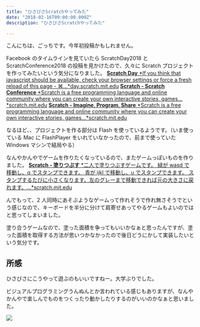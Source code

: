 ```yaml
---
title: "ひさびさScratchやってみた"
date: "2018-02-16T09:00:00.000Z"
description: "ひさびさScratchやってみた"

---
```


こんにちは、ごっちです。今年初投稿かもしれません。

Facebook のタイムラインを見ていたら ScratchDay2018 と ScratchConference2018 の投稿を見かけたので、久々に Scratch プロジェクトを作ってみたいという気分になりました。
[**Scratch Day**
*If you think that javascript should be available, check your browser settings or force a fresh reload of this page - ⌘…*day.scratch.mit.edu](https://day.scratch.mit.edu/)
[**Scratch - Scratch Conference**
*Scratch is a free programming language and online community where you can create your own interactive stories, games…*scratch.mit.edu](https://scratch.mit.edu/conference/)
[**Scratch - Imagine, Program, Share**
*Scratch is a free programming language and online community where you can create your own interactive stories, games…*scratch.mit.edu](https://scratch.mit.edu/)

なるほど、、プロジェクトを作る部分は Flash を使っているようです。（いま使っている Mac に FlashPlayer をいれていなかったので、前まで使っていた Windows マシンで結局やる）

なんやかんやでゲームを作りたくなっているので、またゲームっぽいものを作りました。
[**Scratch - 塗りつぶす**
*二人で塗りつぶすゲームです。 緑が wasd で移動し、q でスタンプできます。 青が ijkl で移動し、u でスタンプできます。 スタンプするたびに小さくなります。左のグレーまで移動できれば元の大きさに戻れます。…*scratch.mit.edu](https://scratch.mit.edu/projects/204014432/)

んでもって、2 人同時にあそぶようなゲームって作れそうで作れ無さそうでという感じなので、キーボードを半分に分けて肩寄せあってやるゲームもよいのではと思ってしまいました。

塗り合うゲームなので、塗った面積を争ってもいいかなぁと思ったんですが、塗った面積を取得する方法が思いつかなかったので後日どうにかして実装したいという気分です。

## 所感

ひさびさにこうやって遊ぶのもいいですねー。大学ぶりでした。

ビジュアルプログラミングうんぬんとか言われている感じもありますが、なんやかんやで楽しんでものをつくったり動かしたりするのがいいのかなぁと思いました。

![](https://cdn-images-1.medium.com/max/2000/1*2mrJgCWiQTHi5Nb-0VklBg.png)
